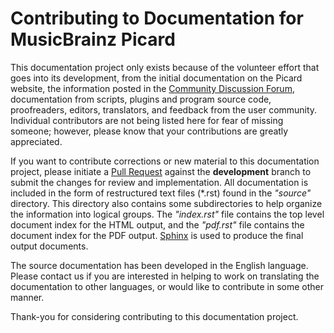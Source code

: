 # Contributing to Documentation for MusicBrainz Picard

This documentation project only exists because of the volunteer effort that goes into its development,
from the initial documentation on the Picard website, the information posted in the
[Community Discussion Forum](https://community.metabrainz.org/), documentation from scripts, plugins
and program source code, proofreaders, editors, translators, and feedback from the user community.
Individual contributors are not being listed here for fear of missing someone; however, please know
that your contributions are greatly appreciated.

If you want to contribute corrections or new material to this documentation project, please initiate
a [Pull Request](https://github.com/rdswift/picard-docs/pulls) against the **development** branch to
submit the changes for review and implementation.  All documentation is included in the form of
restructured text files (*.rst) found in the *"source"* directory.  This directory also contains some
subdirectories to help organize the information into logical groups.  The *"index.rst"* file contains
the top level document index for the HTML output, and the *"pdf.rst"* file contains the document index
for the PDF output. [Sphinx](https://www.sphinx-doc.org/) is used to produce the final output documents.

The source documentation has been developed in the English language.  Please contact us if you are
interested in helping to work on translating the documentation to other languages, or would like to
contribute in some other manner.

Thank-you for considering contributing to this documentation project.
